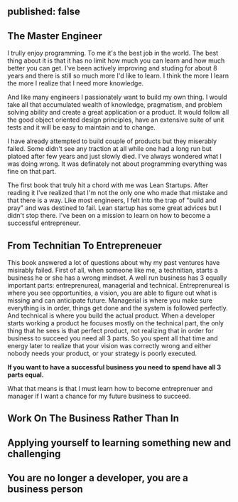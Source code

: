 published: false
----------------

The Master Engineer  
---------------------

I trully enjoy programming. To me it's the best job in the world. The best thing
about it is that it has no limit how much you can learn and how much better you
can get. I've been actively improving and studing for about 8 years and there is
still so much more I'd like to learn. I think the more I learn the more I
realize that I need more knowledge.

And like many engineers I passionately want to build my own thing. I would take
all that accumulated wealth of knowledge, pragmatism, and problem solving
ability and create a great application or a product. It would follow all the
good object oriented design principles, have an extensive suite of unit tests
and it will be easy to maintain and to change.

I have already attempted to build couple of products but they miserably failed.
Some didn't see any traction at all while one had a long run but platoed after
few years and just slowly died. I've always wondered what I was doing wrong. It
was definately not about programming everything was fine on that part.

The first book that truly hit a chord with me was Lean Startups. After reading
it I've realized that I'm not the only one who made that mistake and that there
is a way. Like most engineers, I felt into the trap of "build and pray" and was
destined to fail. Lean startup has some great advices but I didn't stop there.
I've been on a mission to learn on how to become a successful entrepreneur.



From Technitian To Entrepreneuer
--------------------------------

This book answered a lot of questions about why my past ventures have misirably
failed. First of all, when someone like me, a technitian, starts a business he
or she has a wrong mindset. A well run business has 3 equally important parts:
entreprenureal, managerial and technical. Entreprenureal is where you see
opportunities, a vision, you are able to figure out what is missing and can
anticipate future. Managerial is where you make sure everything is in order,
things get done and the system is followed perfectly. And technical is where you
build the actual product. When a developer starts working a product he focuses
mostly on the technical part, the only thing that he sees is that perfect
product, not realizing that in order for business to succeed you need all 3
parts. So you spent all that time and energy later to realize that your vision
was correctly wrong and either nobody needs your product, or your strategy is
poorly executed.

**If you want to have a successful business you need to spend have all 3 parts
equal.**

What that means is that I must learn how to become entreprenuer and manager if I
want a chance for my future business to succeed.

Work On The Business Rather Than In
-----------------------------------

Applying yourself to learning something new and challenging
-----------------------------------------------------------

You are no longer a developer, you are a business person
--------------------------------------------------------
